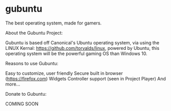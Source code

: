 # gubuntu
The best operating system, made for gamers.

About the Gubuntu Project:
 
Gubuntu is based off Canonical's Ubuntu operating system, via using the LINUX Kernal: https://github.com/torvalds/linux, powered by Ubuntu, this operating system will be the powerful gaming OS than Windows 10.

Reasons to use Gubuntu:

Easy to customize, user friendly
Secure built in browser (https://firefox.com)
Widgets
Controller support (seen in Project Player)
And more...

Donate to Gubuntu:

COMING SOON
